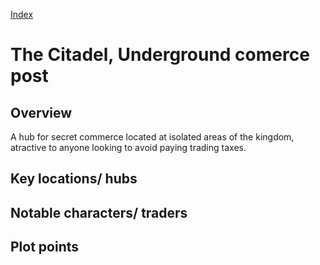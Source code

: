 [Index](index.md)

# The Citadel, Underground comerce post
## Overview
A hub for secret commerce located at isolated areas of the kingdom, atractive to anyone looking to avoid paying trading taxes.

## Key locations/ hubs
## Notable characters/ traders

## Plot points 
